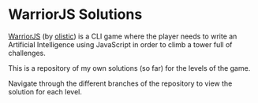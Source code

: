 # WarriorJS Solutions

[WarriorJS](https://github.com/olistic/warriorjs) (by [olistic](https://github.com/olistic)) is a CLI game where the player needs to write an Artificial Intelligence using JavaScript in order to climb a tower full of challenges.

This is a repository of my own solutions (so far) for the levels of the game.

Navigate through the different branches of the repository to view the solution for each level.
